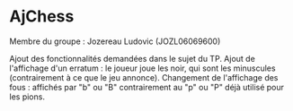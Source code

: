 # AjChess

Membre du groupe : Jozereau Ludovic (JOZL06069600)

Ajout des fonctionnalités demandées dans le sujet du TP.
Ajout de l'affichage d'un erratum : le joueur joue les noir, qui sont les minuscules (contrairement à ce que le jeu annonce).
Changement de l'affichage des fous : affichés par "b" ou "B" contrairement au "p" ou "P" déjà utilisé pour les pions.
